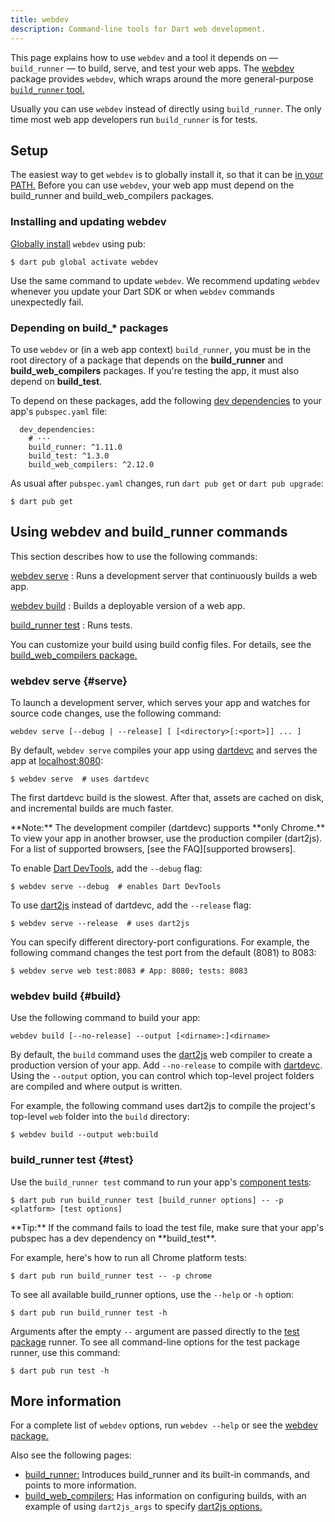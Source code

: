 ```yaml
---
title: webdev
description: Command-line tools for Dart web development.
---
```

<!--?code-excerpt path-base="examples/ng/doc"?-->

This page explains how to use `webdev` and
a tool it depends on — `build_runner` —
to build, serve, and test your web apps.
The [webdev][] package provides `webdev`,
which wraps around the more general-purpose
[`build_runner` tool.][build_runner]

Usually you can use `webdev` instead of directly using `build_runner`.
The only time most web app developers run `build_runner` is for tests.

## Setup

The easiest way to get `webdev` is to globally install it,
so that it can be [in your PATH.][PATH]
Before you can use `webdev`,
your web app must depend on the
build_runner and build_web_compilers packages.


### Installing and updating webdev

[Globally install][] `webdev` using pub:

```terminal
$ dart pub global activate webdev
```

Use the same command to update `webdev`.
We recommend updating `webdev` whenever you update your Dart SDK
or when `webdev` commands unexpectedly fail.

[Globally install]: /tools/pub/cmd/pub-global


### Depending on build_* packages

To use `webdev` or (in a web app context) `build_runner`,
you must be in the root directory of a package that depends on 
the **build_runner** and **build_web_compilers** packages.
If you're testing the app,
it must also depend on **build_test**.

To depend on these packages,
add the following [dev dependencies][]
to your app's `pubspec.yaml` file:

<!--?code-excerpt "quickstart/pubspec.yaml (build dependencies)"?-->
```
  dev_dependencies:
    # ···
    build_runner: ^1.11.0
    build_test: ^1.3.0
    build_web_compilers: ^2.12.0
```

As usual after `pubspec.yaml` changes, run `dart pub get` or `dart pub upgrade`:

```terminal
$ dart pub get
```
## Using webdev and build_runner commands

This section describes how to use the following commands:

[webdev serve](#serve)
: Runs a development server that continuously builds a web app.

[webdev build](#build)
: Builds a deployable version of a web app.

[build_runner test](#test)
: Runs tests.

You can customize your build using build config files. For details, see
the [build_web_compilers package.][build_web_compilers]


### webdev serve {#serve}

To launch a development server, which serves your app and watches for source
code changes, use the following command:

```
webdev serve [--debug | --release] [ [<directory>[:<port>]] ... ]
```

By default, `webdev serve` compiles your app using [dartdevc][] and 
serves the app at [localhost:8080](localhost:8080):

```terminal
$ webdev serve  # uses dartdevc
```

The first dartdevc build is the slowest. After that, assets are cached on disk,
and incremental builds are much faster.

<aside class="alert alert-info" markdown="1">
  **Note:** The development compiler (dartdevc) supports **only Chrome.**
  To view your app in another browser,
  use the production compiler (dart2js).
  For a list of supported browsers, [see the FAQ][supported browsers].
</aside>

To enable [Dart DevTools][], add the `--debug` flag:

```terminal
$ webdev serve --debug  # enables Dart DevTools
```

To use [dart2js][] instead of dartdevc, add the `--release` flag:

```terminal
$ webdev serve --release  # uses dart2js
```

You can specify different directory-port configurations. For example, the
following command changes the test port from the default (8081) to 8083:

```terminal
$ webdev serve web test:8083 # App: 8080; tests: 8083
```


### webdev build {#build}

Use the following command to build your app:

```
webdev build [--no-release] --output [<dirname>:]<dirname>
```

By default, the `build` command uses the [dart2js][] web compiler to create a
production version of your app. Add `--no-release` to compile with [dartdevc][].
Using the `--output` option, you can control which top-level project folders are
compiled and where output is written.

For example, the following command uses dart2js to compile the project's
top-level `web` folder into the `build` directory:

```terminal
$ webdev build --output web:build
```


### build_runner test {#test}

Use the `build_runner test` command to run your app's [component tests][]:

```
$ dart pub run build_runner test [build_runner options] -- -p <platform> [test options]
```

<aside class="alert alert-info" markdown="1">
  **Tip:**
  If the command fails to load the test file,
  make sure that your app's pubspec has a dev dependency on
  **build_test**.
</aside>

For example, here's how to run all Chrome platform tests:

```terminal
$ dart pub run build_runner test -- -p chrome
```

To see all available build_runner options, use the `--help` or `-h` option:

```terminal
$ dart pub run build_runner test -h
```

Arguments after the empty `--` argument
are passed directly to the [test package][] runner.
To see all command-line options for the test package runner,
use this command:

```terminal
$ dart pub run test -h
```


## More information

For a complete list of `webdev` options, run `webdev --help` or see the
[webdev package.][webdev]

Also see the following pages:

* [build_runner:][build_runner]
  Introduces build_runner and its built-in commands,
  and points to more information.
* [build_web_compilers:][build_web_compilers]
  Has information on configuring builds,
  with an example of using `dart2js_args` to specify
  [dart2js options.][]

[build_runner]: /tools/build_runner
[build_runner test]: #test
[build_web_compilers]: {{site.pub-pkg}}/build_web_compilers
[component tests]: {{site.angulardart}}/guide/testing/component
[Dart DevTools]: /tools/dart-devtools
[dart2js]: /tools/dart2js
[dart2js options.]: /tools/dart2js#options
[dartdevc]: /tools/dartdevc
[dev dependencies]: /tools/pub/dependencies#dev-dependencies
[PATH]: /tools/pub/cmd/pub-global#running-a-script-from-your-path
[supported browsers]: /faq#q-what-browsers-do-you-support-as-javascript-compilation-targets
[test package]: {{site.pub-pkg}}/test
[webdev]: {{site.pub-pkg}}/webdev
